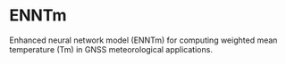 # ENNTm
Enhanced neural network model (ENNTm) for computing weighted mean temperature (Tm) in GNSS meteorological applications.
